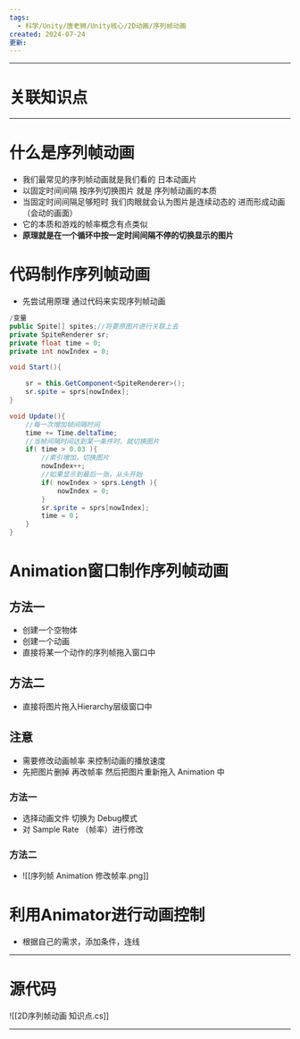 ```yaml
---
tags:
  - 科学/Unity/唐老狮/Unity核心/2D动画/序列帧动画
created: 2024-07-24
更新:
---
```


---
# 关联知识点



---
# 什么是序列帧动画

- 我们最常见的序列帧动画就是我们看的 日本动画片
- 以固定时间间隔 按序列切换图片 就是 序列帧动画的本质
- 当固定时间间隔足够短时 我们肉眼就会认为图片是连续动态的 进而形成动画（会动的画面）
- 它的本质和游戏的帧率概念有点类似
- **原理就是在一个循环中按一定时间间隔不停的切换显示的图片**
# 代码制作序列帧动画

- 先尝试用原理 通过代码来实现序列帧动画

```C#
/变量
public Spite[] spites;//将要原图片进行关联上去
private SpiteRenderer sr;
private float time = 0;
private int nowIndex = 0;

void Start(){

	sr = this.GetComponent<SpiteRenderer>();
	sr.spite = sprs[nowIndex];
}

void Update(){
	//每一次增加帧间隔时间
	time += Time.deltaTime;
	//当帧间隔时间达到某一条件时，就切换图片
	if( time > 0.03 ){
		//索引增加，切换图片
		nowIndex++;
		//如果显示到最后一张，从头开始
		if( nowIndex > sprs.Length ){
			nowIndex = 0;
		}
		sr.sprite = sprs[nowIndex];
		time = 0；
	}
}

```
# Animation窗口制作序列帧动画
## 方法一

- 创建一个空物体
- 创建一个动画
- 直接将某一个动作的序列帧拖入窗口中
## 方法二

- 直接将图片拖入Hierarchy层级窗口中
## 注意

- 需要修改动画帧率 来控制动画的播放速度
- 先把图片删掉 再改帧率 然后把图片重新拖入 Animation 中
### 方法一

- 选择动画文件 切换为 Debug模式
- 对 Sample Rate （帧率）进行修改
### 方法二

- ![[序列帧 Animation 修改帧率.png]]
# 利用Animator进行动画控制

- 根据自己的需求，添加条件，连线

---
# 源代码

![[2D序列帧动画 知识点.cs]]

---
